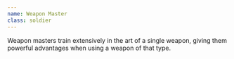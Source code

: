 ```yaml
---
name: Weapon Master
class: soldier
---
```

Weapon masters train extensively in the art of a single weapon, giving them powerful advantages when using a weapon of that type.
